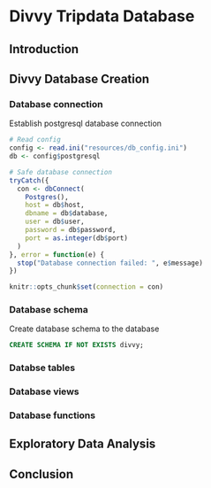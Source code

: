 Divvy Tripdata Database
================

## Introduction

## Divvy Database Creation

### Database connection

Establish postgresql database connection

``` r
# Read config
config <- read.ini("resources/db_config.ini")
db <- config$postgresql

# Safe database connection
tryCatch({
  con <- dbConnect(
    Postgres(),
    host = db$host,
    dbname = db$database,
    user = db$user,
    password = db$password,
    port = as.integer(db$port)
  )
}, error = function(e) {
  stop("Database connection failed: ", e$message)
})

knitr::opts_chunk$set(connection = con)
```

### Database schema

Create database schema to the database

``` sql
CREATE SCHEMA IF NOT EXISTS divvy;
```

### Databse tables

### Database views

### Database functions

## Exploratory Data Analysis

## Conclusion
